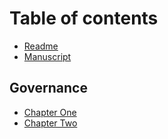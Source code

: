 # Table of contents

* [Readme](README.md)
* [Manuscript](manuscript.md)

## Governance

* [Chapter One](governance/chapter-one.md)
* [Chapter Two](governance/chapter-two.md)
